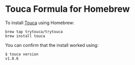 # Touca Formula for Homebrew

To install [Touca](https://github.com/trytouca/trytouca) using Homebrew:

    brew tap trytouca/trytouca
    brew install touca

You can confirm that the install worked using:

    $ touca version
    v1.8.6
